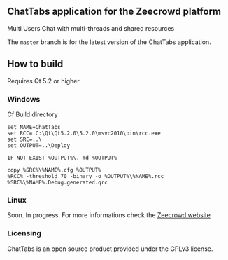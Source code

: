 ## ChatTabs application for the Zeecrowd platform
Multi Users Chat with multi-threads and shared resources

The `master` branch is for the latest version of the ChatTabs application.

## How to build
Requires Qt 5.2 or higher

### Windows

Cf Build directory
```
set NAME=ChatTabs
set RCC= C:\Qt\Qt5.2.0\5.2.0\msvc2010\bin\rcc.exe
set SRC=..\
set OUTPUT=..\Deploy

IF NOT EXIST %OUTPUT%\. md %OUTPUT%

copy %SRC%\%NAME%.cfg %OUTPUT%
%RCC% -threshold 70 -binary -o %OUTPUT%\%NAME%.rcc %SRC%\%NAME%.Debug.generated.qrc
```

### Linux

Soon. In progress.
For more informations check the [Zeecrowd website](http://www.zeecrowd.com/en/page/405/zeecrowd-soon-available-on-linux-android-and-osx-are-next)

### Licensing

ChatTabs is an open source product provided under the GPLv3 license.
